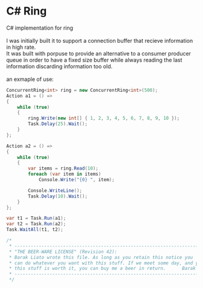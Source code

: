 # C# Ring <br />
C# implementation for ring <br />
<br />
I was initially built it to support a connection buffer that recieve information in high rate. <br />
It was built with porpuse to provide an alternative to a consumer producer queue in order to have a fixed size buffer while always
reading the last information discarding information too old. <br />
<br />
an exmaple of use:<br />
```C#
ConcurrentRing<int> ring = new ConcurrentRing<int>(500);
Action a1 = () =>
{
    while (true)
    {
        ring.Write(new int[] { 1, 2, 3, 4, 5, 6, 7, 8, 9, 10 });
        Task.Delay(25).Wait();
    }
};

Action a2 = () =>
{
    while (true)
    {
        var items = ring.Read(10);
        foreach (var item in items)
            Console.Write("{0} ", item);

        Console.WriteLine();
        Task.Delay(10).Wait();
    }
};

var t1 = Task.Run(a1);
var t2 = Task.Run(a2);
Task.WaitAll(t1, t2);

/*
 * ----------------------------------------------------------------------------
 * "THE BEER-WARE LICENSE" (Revision 42):
 * Barak Liato wrote this file. As long as you retain this notice you
 * can do whatever you want with this stuff. If we meet some day, and you think
 * this stuff is worth it, you can buy me a beer in return.      Barak Liato
 * ----------------------------------------------------------------------------
 */
```
